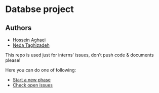 # Databse project

## Authors
- [Hossein Aghaei](https://github.com/hoseinaghaei)
- [Neda Taghizadeh](https://github.com/nedataghizadeh79)

This repo is used just for interns' issues, don't push code & documents please!

Here you can do one of following:
* [Start a new phase](https://github.com/Star-Academy/codestar-intern-issues/issues/new/choose)
* [Check open issues](https://github.com/Star-Academy/codestar-intern-issues/issues)
